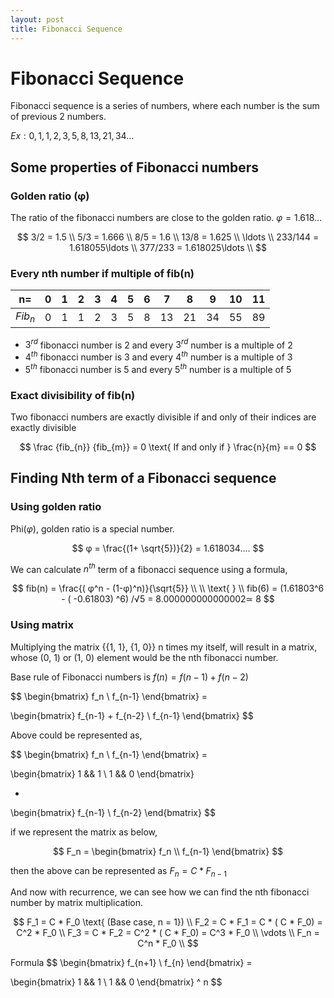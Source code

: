 ```yaml
---
layout: post
title: Fibonacci Sequence
---
```


# Fibonacci Sequence

Fibonacci sequence is a series of numbers, where each number is the sum of previous 2 numbers.

$Ex: 0, 1, 1, 2, 3, 5, 8, 13, 21, 34 \ldots$

## Some properties of Fibonacci numbers

### Golden ratio (φ)

The ratio of the fibonacci numbers are close to the golden ratio. $φ = 1.618…$

$$
3/2  = 1.5 \\
5/3  = 1.666 \\
8/5  = 1.6 \\
13/8 = 1.625 \\
\ldots \\
233/144 = 1.618055\ldots \\
377/233 = 1.618025\ldots \\
$$

### Every nth number if multiple of fib(n)

| n=     | 0  | 1  |2  |3  |4  |5  |6  |7  |8  |9  |10 |11 |
|--------|----|----|---|---|---|---|---|---|---|---|---|---|
| $Fib_n$  |  0 | 1  |1  |2  |3  |5  |8  |13 |21 |34 |55 |89 |


- $3^{rd}$ fibonacci number is 2 and every $3^{rd}$ number is a multiple of 2
- $4^{th}$ fibonacci number is 3 and every $4^{th}$ number is a multiple of 3
- $5^{th}$ fibonacci number is 5 and every $5^{th}$ number is a multiple of 5

### Exact divisibility of fib(n)

Two fibonacci numbers are exactly divisible if and only of their indices are exactly divisible

$$
\frac {fib_{n}} {fib_{m}} = 0
\text{ If and only if }
\frac{n}{m} == 0
$$

## Finding Nth term of a Fibonacci sequence

### Using golden ratio

Phi($φ$), golden ratio is a special number.

$$
φ = \frac{(1+ \sqrt{5})}{2} = 1.618034….
$$

We can calculate $n^{th}$ term of a fibonacci sequence using a formula,

$$
fib(n) =  \frac{( φ^n - (1-φ)^n)}{\sqrt{5}} \\ \\
\text{ } \\
fib(6) = (1.61803^6 -  ( -0.61803) ^6) /√5 = 8.000000000000002≃ 8
$$

### Using matrix

Multiplying the matrix {{1, 1}, {1, 0}} n times my itself, will result in a matrix, whose (0, 1) or (1, 0) element would be the nth fibonacci number.

Base rule of Fibonacci numbers is $f(n) = f(n-1) + f(n-2)$

$$
\begin{bmatrix}
 f_n \\
 f_{n-1}
\end{bmatrix} =

\begin{bmatrix}
 f_{n-1} + f_{n-2} \\
 f_{n-1}
\end{bmatrix}
$$

Above could be represented as,

$$
\begin{bmatrix}
 f_n \\
 f_{n-1}
\end{bmatrix} =

\begin{bmatrix}
 1 && 1 \\
 1 && 0
\end{bmatrix}

*

\begin{bmatrix}
 f_{n-1} \\
 f_{n-2}
\end{bmatrix}
$$

if we represent the matrix as below,

$$
F_n = \begin{bmatrix}
 f_n \\
 f_{n-1}
\end{bmatrix}
$$

then the above can be represented as $F_n = C *  F_{n-1}$

And now with recurrence, we can see how we can find the nth fibonacci number by matrix multiplication.

$$
F_1  = C * F_0  \text{ (Base case, n = 1}) \\
F_2  = C * F_1 = C * ( C * F_0) = C^2 * F_0 \\
F_3  = C * F_2 = C^2 * ( C * F_0) = C^3 * F_0 \\
\vdots  \\
F_n  = C^n * F_0 \\
$$

Formula
$$
\begin{bmatrix}
 f_{n+1} \\
 f_{n}
\end{bmatrix} =

\begin{bmatrix}
 1 && 1 \\
 1 && 0
\end{bmatrix} ^ n
$$
